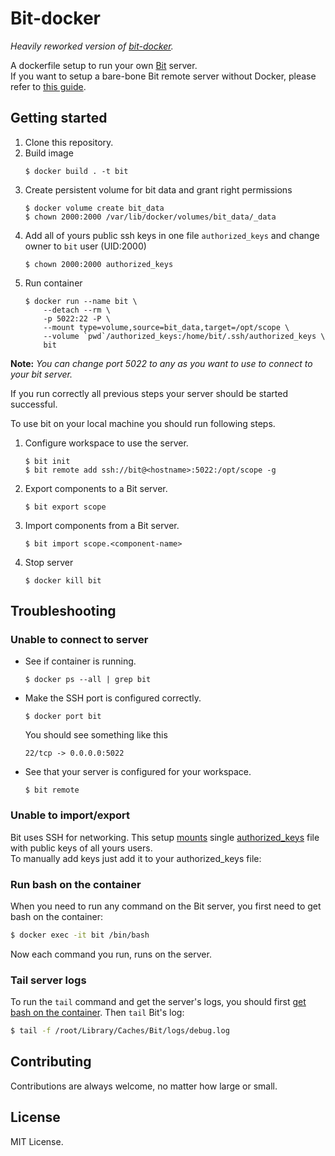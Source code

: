 # Bit-docker
_Heavily reworked version of [bit-docker](https://github.com/teambit/bit-docker)._

A dockerfile setup to run your own [Bit](https://www.github.com/teambit/bit) server.  
If you want to setup a bare-bone Bit remote server without Docker, please refer to [this guide](https://docs.bit.dev/docs/bit-server).

## Getting started

1. Clone this repository.  
1. Build image  
    ```shell script
    $ docker build . -t bit
   ```
1. Create persistent volume for bit data and grant right permissions
    ```shell script
    $ docker volume create bit_data
    $ chown 2000:2000 /var/lib/docker/volumes/bit_data/_data 
    ```
1. Add all of yours public ssh keys in one file `authorized_keys` and change owner to `bit` user (UID:2000)
    ```shell script
    $ chown 2000:2000 authorized_keys
    ```   
1. Run container
    ```shell script       
    $ docker run --name bit \
        --detach --rm \
        -p 5022:22 -P \
        --mount type=volume,source=bit_data,target=/opt/scope \
        --volume `pwd`/authorized_keys:/home/bit/.ssh/authorized_keys \
        bit
    ```
**Note:** *You can change port 5022 to any as you want to use to connect to your bit server.*

If you run correctly all previous steps your server should be started successful.

To use bit on your local machine you should run following steps.   
1. Configure workspace to use the server.  
    ```shell script
    $ bit init
    $ bit remote add ssh://bit@<hostname>:5022:/opt/scope -g
    ```
1. Export components to a Bit server.  
    ```shell script
    $ bit export scope
    ```
1. Import components from a Bit server.  
    ```shell script
    $ bit import scope.<component-name>
    ````
1. Stop server  
    ```shell script
    $ docker kill bit
    ```

## Troubleshooting

### Unable to connect to server

- See if container is running.  
    ```shell script
    $ docker ps --all | grep bit
    ```
- Make the SSH port is configured correctly.  
    ```shell script
    $ docker port bit
    ```
  You should see something like this
  ```
  22/tcp -> 0.0.0.0:5022    
  ```
- See that your server is configured for your workspace.  
    ```shell script
    $ bit remote
    ```
    
### Unable to import/export

Bit uses SSH for networking. This setup [mounts](http://github.com/dmitry-kovalev/bit-docker/blob/master/README.md#L29) single [authorized_keys](https://www.ssh.com/ssh/authorized_keys/) 
file with public keys of all yours users.  
To manually add keys just add it to your authorized_keys file:

### Run bash on the container

When you need to run any command on the Bit server, you first need to get bash on the container:

```sh
$ docker exec -it bit /bin/bash
```

Now each command you run, runs on the server.

### Tail server logs

To run the `tail` command and get the server's logs, you should first [get bash on the container](#run-bash-on-the-container). Then `tail` Bit's log:

```sh
$ tail -f /root/Library/Caches/Bit/logs/debug.log
```

## Contributing

Contributions are always welcome, no matter how large or small.

## License

MIT License.
